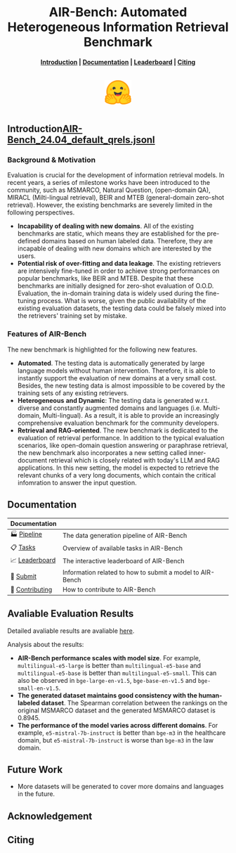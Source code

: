 <h1 align="center"> AIR-Bench: Automated Heterogeneous Information Retrieval Benchmark </h1>

<h4 align="center">
    <p>
        <a href="#introduction">Introduction</a> |
        <a href="#documentation">Documentation</a> |
        <a href="https://huggingface.co/spaces/AIR-Bench/leaderboard">Leaderboard</a> |
        <a href="#citing">Citing</a>
    <p>
</h4>

<h3 align="center">
    <a href="https://huggingface.co/spaces/AIR-Bench/leaderboard"><img style="float: middle; padding: 10px 10px 10px 10px;" width="60" height="55" src="./docs/images/hf_logo.png" /></a>
</h3>

## Introduction[AIR-Bench_24.04_default_qrels.jsonl](..%2F..%2F..%2FDownloads%2FAIR-Bench_24.04_default_qrels.jsonl)

### Background & Motivation

Evaluation is crucial for the development of information retrieval models. In recent years, a series of milestone works have been introduced to the community, such as MSMARCO, Natural Question, (open-domain QA), MIRACL (Milti-lingual retrieval), BEIR and MTEB (general-domain zero-shot retrieval). However, the existing benchmarks are severely limited in the following perspectives.

- **Incapability of dealing with new domains**. All of the existing benchmarks are static, which means they are established for the pre-defined domains based on human labeled data. Therefore, they are incapable of dealing with new domains which are interested by the users. 
- **Potential risk of over-fitting and data leakage**. The existing retrievers are intensively fine-tuned in order to achieve strong performances on popular benchmarks, like BEIR and MTEB. Despite that these benchmarks are initially designed for zero-shot evaluation of O.O.D. Evaluation, the in-domain training data is widely used during the fine-tuning process. What is worse, given the public availability of the existing evaluation datasets, the testing data could be falsely mixed into the retrievers' training set by mistake. 

### Features of AIR-Bench

The new benchmark is highlighted for the following new features. 

- **Automated**. The testing data is automatically generated by large language models without human intervention. Therefore, it is able to instantly support the evaluation of new domains at a very small cost. Besides, the new testing data is almost impossible to be covered by the training sets of any existing retrievers.
- **Heterogeneous** **and Dynamic**: The testing data is generated w.r.t. diverse and constantly augmented domains and languages (i.e. Multi-domain, Multi-lingual). As a result, it is able to provide an increasingly comprehensive evaluation benchmark for the community developers.  
- **Retrieval and RAG-oriented**. The new benchmark is dedicated to the evaluation of retrieval performance. In addition to the typical evaluation scenarios, like open-domain question answering or paraphrase retrieval, the new benchmark also incorporates a new setting called inner-document retrieval which is closely related with today's LLM and RAG applications. In this new setting, the model is expected to retrieve the relevant chunks of a very long documents, which contain the critical infomration to answer the input question. 

## Documentation

| Documentation                                                |                                                              |
| ------------------------------------------------------------ | ------------------------------------------------------------ |
| 🏭 [Pipeline](./docs/data_generation.md)                                               | The data generation pipeline of AIR-Bench                    |
| 📋 [Tasks](./docs/avaliable_tasks.md)                         | Overview of available tasks in AIR-Bench                     |
| 📈 [Leaderboard](https://huggingface.co/spaces/AIR-Bench/leaderboard) | The interactive leaderboard of AIR-Bench                     |
| 🚀 [Submit](./docs/submit_to_leaderboard.md)                  | Information related to how to submit a model to AIR-Bench |
| 🤝 [Contributing](./docs/community_contribution.md)           | How to contribute to AIR-Bench                               |

## Avaliable Evaluation Results

Detailed avaliable results are avaliable [here](./docs/avaliable_evaluation_results.md).

Analysis about the results:

- **AIR-Bench performance scales with model size**. For example, `multilingual-e5-large` is better than `multilingual-e5-base` and `multilingual-e5-base` is better than `multilingual-e5-small`. This can also be observed in `bge-large-en-v1.5`, `bge-base-en-v1.5` and `bge-small-en-v1.5`.
- **The generated dataset maintains good consistency with the human-labeled dataset**. The Spearman correlation between the rankings on the original MSMARCO dataset and the generated MSMARCO dataset is 0.8945.
- **The performance of the model varies across different domains**. For example, `e5-mistral-7b-instruct` is better than `bge-m3` in the healthcare domain, but `e5-mistral-7b-instruct` is worse than `bge-m3` in the law domain.

## Future Work

- More datasets will be generated to cover more domains and languages in the future.

## Acknowledgement


## Citing

```
```
